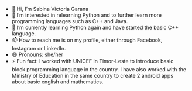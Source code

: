 - 👋 Hi, I’m Sabina Victoria Garana
- 👀 I’m interested in relearning Python and to further learn more programming languages such as C++ and Java. 
- 🌱 I’m currently learning Python again and have started the basic C++ language.
- 📫 How to reach me is on my profile, either through Facebook, Instagram or LinkedIn.
- 😄 Pronouns: she/her
- ⚡ Fun fact: I worked with UNICEF in Timor-Leste to introduce basic block programming language in the country. I have also worked with the Ministry of Education in the same country to create 2 android apps about basic english and mathematics.

<!---
sabinavictoriagarana03/sabinavictoriagarana03 is a ✨ special ✨ repository because its `README.md` (this file) appears on your GitHub profile.
You can click the Preview link to take a look at your changes.
--->
